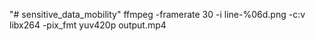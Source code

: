 "# sensitive_data_mobility" 
ffmpeg -framerate 30 -i line-%06d.png -c:v libx264 -pix_fmt yuv420p output.mp4
